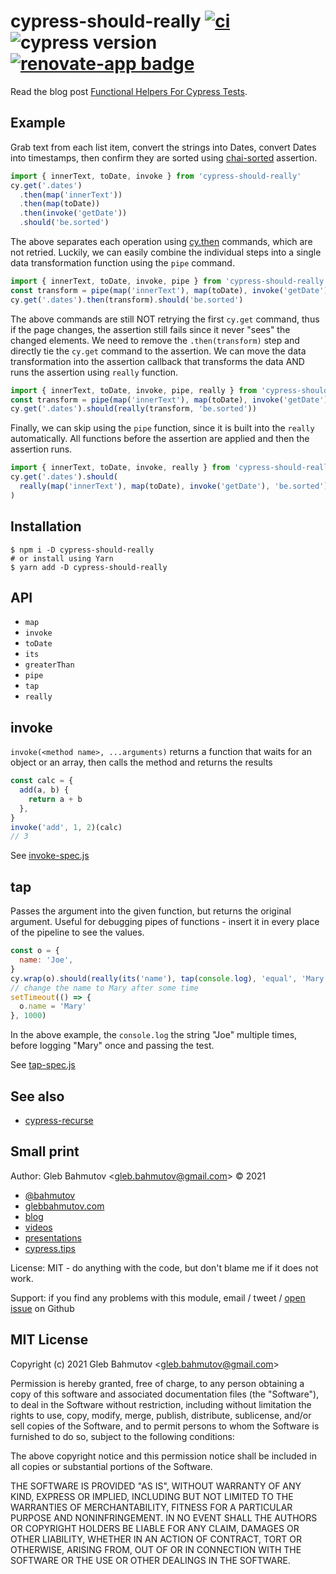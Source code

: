 # cypress-should-really [![ci](https://github.com/bahmutov/cypress-should-really/actions/workflows/ci.yml/badge.svg?branch=main&event=push)](https://github.com/bahmutov/cypress-should-really/actions/workflows/ci.yml) ![cypress version](https://img.shields.io/badge/cypress-9.1.1-brightgreen) [![renovate-app badge][renovate-badge]][renovate-app]

Read the blog post [Functional Helpers For Cypress Tests](https://glebbahmutov.com/blog/fp-cy-helpers/).

## Example

Grab text from each list item, convert the strings into Dates, convert Dates into timestamps, then confirm they are sorted using [chai-sorted](https://www.chaijs.com/plugins/chai-sorted/) assertion.

```js
import { innerText, toDate, invoke } from 'cypress-should-really'
cy.get('.dates')
  .then(map('innerText'))
  .then(map(toDate))
  .then(invoke('getDate'))
  .should('be.sorted')
```

The above separates each operation using [cy.then](https://on.cypress.io/then) commands, which are not retried. Luckily, we can easily combine the individual steps into a single data transformation function using the `pipe` command.

```js
import { innerText, toDate, invoke, pipe } from 'cypress-should-really'
const transform = pipe(map('innerText'), map(toDate), invoke('getDate'))
cy.get('.dates').then(transform).should('be.sorted')
```

The above commands are still NOT retrying the first `cy.get` command, thus if the page changes, the assertion still fails since it never "sees" the changed elements. We need to remove the `.then(transform)` step and directly tie the `cy.get` command to the assertion. We can move the data transformation into the assertion callback that transforms the data AND runs the assertion using `really` function.

```js
import { innerText, toDate, invoke, pipe, really } from 'cypress-should-really'
const transform = pipe(map('innerText'), map(toDate), invoke('getDate'))
cy.get('.dates').should(really(transform, 'be.sorted'))
```

Finally, we can skip using the `pipe` function, since it is built into the `really` automatically. All functions before the assertion are applied and then the assertion runs.

```js
import { innerText, toDate, invoke, really } from 'cypress-should-really'
cy.get('.dates').should(
  really(map('innerText'), map(toDate), invoke('getDate'), 'be.sorted'),
)
```

## Installation

```text
$ npm i -D cypress-should-really
# or install using Yarn
$ yarn add -D cypress-should-really
```

## API

- `map`
- `invoke`
- `toDate`
- `its`
- `greaterThan`
- `pipe`
- `tap`
- `really`

## invoke

`invoke(<method name>, ...arguments)` returns a function that waits for an object or an array, then calls the method and returns the results

```js
const calc = {
  add(a, b) {
    return a + b
  },
}
invoke('add', 1, 2)(calc)
// 3
```

See [invoke-spec.js](./cypress/integration/invoke-spec.js)

## tap

Passes the argument into the given function, but returns the original argument. Useful for debugging pipes of functions - insert it in every place of the pipeline to see the values.

```js
const o = {
  name: 'Joe',
}
cy.wrap(o).should(really(its('name'), tap(console.log), 'equal', 'Mary'))
// change the name to Mary after some time
setTimeout(() => {
  o.name = 'Mary'
}, 1000)
```

In the above example, the `console.log` the string "Joe" multiple times, before logging "Mary" once and passing the test.

See [tap-spec.js](./cypress/integration/tap-spec.js)

## See also

- [cypress-recurse](https://github.com/bahmutov/cypress-recurse)

## Small print

Author: Gleb Bahmutov &lt;gleb.bahmutov@gmail.com&gt; &copy; 2021

- [@bahmutov](https://twitter.com/bahmutov)
- [glebbahmutov.com](https://glebbahmutov.com)
- [blog](https://glebbahmutov.com/blog)
- [videos](https://www.youtube.com/glebbahmutov)
- [presentations](https://slides.com/bahmutov)
- [cypress.tips](https://cypress.tips)

License: MIT - do anything with the code, but don't blame me if it does not work.

Support: if you find any problems with this module, email / tweet /
[open issue](https://github.com/bahmutov/cypress-should-really/issues) on Github

## MIT License

Copyright (c) 2021 Gleb Bahmutov &lt;gleb.bahmutov@gmail.com&gt;

Permission is hereby granted, free of charge, to any person
obtaining a copy of this software and associated documentation
files (the "Software"), to deal in the Software without
restriction, including without limitation the rights to use,
copy, modify, merge, publish, distribute, sublicense, and/or sell
copies of the Software, and to permit persons to whom the
Software is furnished to do so, subject to the following
conditions:

The above copyright notice and this permission notice shall be
included in all copies or substantial portions of the Software.

THE SOFTWARE IS PROVIDED "AS IS", WITHOUT WARRANTY OF ANY KIND,
EXPRESS OR IMPLIED, INCLUDING BUT NOT LIMITED TO THE WARRANTIES
OF MERCHANTABILITY, FITNESS FOR A PARTICULAR PURPOSE AND
NONINFRINGEMENT. IN NO EVENT SHALL THE AUTHORS OR COPYRIGHT
HOLDERS BE LIABLE FOR ANY CLAIM, DAMAGES OR OTHER LIABILITY,
WHETHER IN AN ACTION OF CONTRACT, TORT OR OTHERWISE, ARISING
FROM, OUT OF OR IN CONNECTION WITH THE SOFTWARE OR THE USE OR
OTHER DEALINGS IN THE SOFTWARE.

[renovate-badge]: https://img.shields.io/badge/renovate-app-blue.svg
[renovate-app]: https://renovateapp.com/
